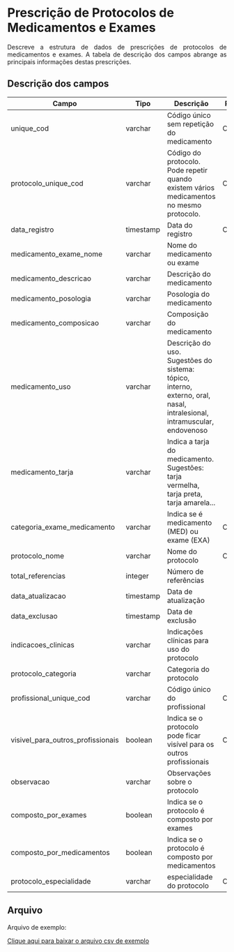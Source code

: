 # Prescrição de Protocolos de Medicamentos e Exames
<p align="justify"> 
Descreve a estrutura de dados de prescrições de protocolos de medicamentos e exames. A tabela de descrição dos campos abrange as principais informações destas prescrições.
 </p>

## Descrição dos campos

| Campo                       | Tipo      | Descrição                                                                  | Restrição       |
|-----------------------------|-----------|----------------------------------------------------------------------------|-----------------|
| unique_cod                 | varchar     | Código único sem repetição do medicamento                     |     Obrigatório            |
| protocolo_unique_cod | varchar     | Código do protocolo. Pode repetir quando existem vários medicamentos no mesmo protocolo.                         |      Obrigatório           |
| data_registro          | timestamp     |   Data do registro                |   Obrigatório              |
| medicamento_exame_nome     | varchar   | Nome do medicamento ou exame  |               |
| medicamento_descricao     | varchar   | Descrição do medicamento                              |                 |
| medicamento_posologia     | varchar   | Posologia do medicamento                            |                |
| medicamento_composicao     |  varchar  | Composição do medicamento                     |                |
| medicamento_uso     |  varchar |  Descrição do uso. Sugestões do sistema: tópico, interno, externo, oral, nasal, intralesional, intramuscular, endovenoso               |               |
| medicamento_tarja     |  varchar  | Indica a tarja do medicamento. Sugestões: tarja vermelha, tarja preta, tarja amarela...                      |               |
| categoria_exame_medicamento     |  varchar  | Indica se é medicamento (MED) ou exame (EXA)                | Obrigatório|
| protocolo_nome     |  varchar  | Nome do protocolo| Obrigatório|
| total_referencias     |  integer  |Número de referências| |
| data_atualizacao     |  timestamp  |Data de atualização| |
| data_exclusao     |  timestamp  |Data de exclusão| |
| indicacoes_clinicas     |  varchar  |Indicações clínicas para uso do protocolo| |
| protocolo_categoria     |  varchar  |Categoria do protocolo| |
| profissional_unique_cod     |  varchar  | Código único do profissional| Obrigatório |
| visivel_para_outros_profissionais     |  boolean  |Indica se o protocolo pode ficar visível para os outros profissionais| Obrigatório |
| observacao     |  varchar  | Observações sobre o protocolo| |
| composto_por_exames     |  boolean  | Indica se o protocolo é composto por exames| |
| composto_por_medicamentos     |  boolean  | Indica se o protocolo é composto por medicamentos| |
| protocolo_especialidade     |  varchar  | especialidade do protocolo| Obrigatório |



## Arquivo
<p align="justify">Arquivo de exemplo:</p>

[Clique aqui para baixar o arquivo csv de exemplo](arquivos_exemplos/prescricao_protocolo_medicamento_exame.csv ':ignore')



